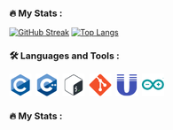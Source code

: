 ### :fire: My Stats :

[![GitHub Streak](http://github-readme-streak-stats.herokuapp.com?user=NULL-Term1nat0r&theme=merko&mode=weekly&card_width=496)](https://git.io/streak-stats)
[![Top Langs](https://github-readme-stats.vercel.app/api/top-langs/?username=NULL-Term1nat0r&layout=compact&theme=vision-friendly-dark)](https://github.com/anuraghazra/github-readme-stats)





### :hammer_and_wrench: Languages and Tools :
<div>
  <img src="https://github.com/devicons/devicon/blob/master/icons/c/c-original.svg" title="C" alt="Java" width="40" height="40"/>&nbsp;
  <img src="https://github.com/devicons/devicon/blob/master/icons/cplusplus/cplusplus-original.svg" title="C++" alt="Java" width="40" height="40"/>&nbsp;
  <img src="https://github.com/devicons/devicon/blob/master/icons/bash/bash-original.svg" title="Java" alt="Bash" width="40" height="40"/>&nbsp;
  <img src="https://github.com/devicons/devicon/blob/master/icons/git/git-original.svg" title="Java" alt="Git" width="40" height="40"/>&nbsp;
  <img src="https://github.com/devicons/devicon/blob/master/icons/unix/unix-original.svg" title="Java" alt="Unix width="40" height="40"/>&nbsp;
  <img src="https://github.com/devicons/devicon/blob/master/icons/arduino/arduino-original.svg" title="Java" alt="Arduino" width="40" height="40"/>&nbsp;
  

</div>

### :fire: My Stats :



<!--
**NULL-Term1nat0r/NULL-Term1nat0r** is a ✨ _special_ ✨ repository because its `README.md` (this file) appears on your GitHub profile.

Here are some ideas to get you started:

- 🔭 I’m currently working on ...
- 🌱 I’m currently learning ...
- 👯 I’m looking to collaborate on ...
- 🤔 I’m looking for help with ...
- 💬 Ask me about ...
- 📫 How to reach me: ...
- 😄 Pronouns: ...
- ⚡ Fun fact: ...
-->
